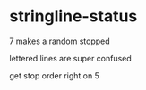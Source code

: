 # stringline-status


7 makes a random stopped

lettered lines are super confused

get stop order right on 5 